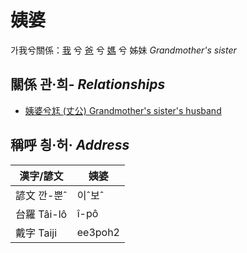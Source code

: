 # 姨婆

가我兮關係：[我](member1.md) 兮 [爸](member2.md) 兮 [媽](member9.md) 兮 姊妹 _Grandmother's sister_

## 關係 관·희- _Relationships_

- [姨婆兮尪 (丈公) Grandmother's sister's husband](member72.md)



## 稱呼 칑·허· _Address_

漢字/諺文 | 姨婆
--- | ---
諺文 깐-뿐ˆ | 이ˆ보ˆ
台羅 Tâi-lô | î-pô
戴字 Taiji | ee3poh2


